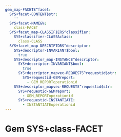 ```yaml
---
gem_map-FACETS^facet:
  SYS+facet-CONTENT$str:
    ''
  SYS+facet-NAME&%:
    class-FACET
  SYS+facet_map-CLASSIFIERS^classifier:
    SYS+classifier-CLASS&class:
      class-CLASS
  SYS+facet_map-DESCRIPTORS^descriptor:
    SYS+descriptor-INVARIANT$bool:
      true
    SYS+descriptor_map-INSTANCE^descriptor:
      SYS+descriptor-INVARIANT$bool:
        true
      SYS+descriptor_mapvec-REQUESTS^requestid$str:
        SYS+requestid-GEMreport:
          - GEM_REPORToperationid
    SYS+descriptor_mapvec-REQUESTS^requestid$str:
      SYS+requestid-GEMreport:
        - GEM_REPORToperationid
      SYS+requestid-INSTANTIATE:
        - INSTANTIATEoperationid
---
```

# Gem SYS+class-FACET

